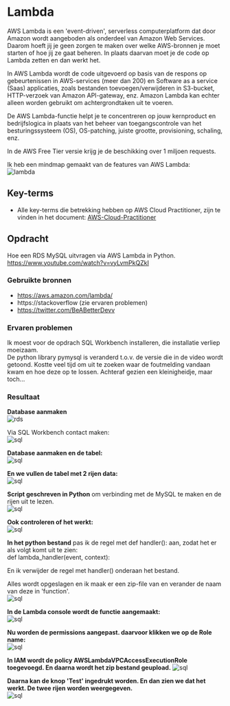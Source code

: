 # Lambda
AWS Lambda is een 'event-driven', serverless computerplatform dat door Amazon wordt aangeboden als onderdeel van Amazon Web Services. Daarom hoeft jij je geen zorgen te maken over welke AWS-bronnen je moet starten of hoe jij ze gaat beheren. In plaats daarvan moet je de code op Lambda zetten en dan werkt het.

In AWS Lambda wordt de code uitgevoerd op basis van de respons op gebeurtenissen in AWS-services (meer dan 200) en Software as a service (Saas) applicaties, zoals bestanden toevoegen/verwijderen in S3-bucket, HTTP-verzoek van Amazon API-gateway, enz. Amazon Lambda kan echter alleen worden gebruikt om achtergrondtaken uit te voeren.

De AWS Lambda-functie helpt je te concentreren op jouw kernproduct en bedrijfslogica in plaats van het beheer van toegangscontrole van het besturingssysteem (OS), OS-patching, juiste grootte, provisioning, schaling, enz.

In de AWS Free Tier versie krijg je de beschikking over 1 miljoen requests.

Ik heb een mindmap gemaakt van de features van AWS Lambda:  
![lambda](../00_includes/mindmap-aws-lambda.png)

## Key-terms
- Alle key-terms die betrekking hebben op AWS Cloud Practitioner, zijn te vinden in het document: [AWS-Cloud-Practitioner](../beschrijvingen/aws-cloud-practitioner.md)  

## Opdracht
Hoe een RDS MySQL uitvragen via AWS Lambda in Python.  
https://www.youtube.com/watch?v=vyLvmPkQZkI
### Gebruikte bronnen
- https://aws.amazon.com/lambda/
- https://stackoverflow (zie ervaren problemen)
- https://twitter.com/BeABetterDevv

### Ervaren problemen
Ik moest voor de opdrach SQL Workbench installeren, die installatie verliep moeizaam.  
De python library pymysql is veranderd t.o.v. de versie die in de video wordt getoond. Kostte veel tijd om uit te zoeken waar de foutmelding vandaan kwam en hoe deze op te lossen. Achteraf gezien een kleinigheidje, maar toch...

### Resultaat
**Database aanmaken**  
![rds](../00_includes/AWS-24a.png)

Via SQL Workbench contact maken:  
![sql](../00_includes/AWS-24b.png)

**Database aanmaken en de tabel:**  
![sql](../00_includes/AWS-24c.png)

**En we vullen de tabel met 2 rijen data:**  
![sql](../00_includes/AWS-24d.png)

**Script geschreven in Python** om verbinding met de MySQL te maken en de rijen uit te lezen.  
![sql](../00_includes/AWS-24e.png)

**Ook controleren of het werkt:**  
![sql](../00_includes/AWS-24e1.png)

**In het python bestand** pas ik de regel met def handler(): aan, zodat het er als volgt komt uit te zien:  
def lambda_handler(event, context):  

En ik verwijder de regel met handler() onderaan het bestand.

Alles wordt opgeslagen en ik maak er een zip-file van en verander de naam van deze in 'function'.  
![sql](../00_includes/AWS-24f.png)

**In de Lambda console wordt de functie aangemaakt:**  
![sql](../00_includes/AWS-24g.png)

**Nu worden de permissions aangepast. daarvoor klikken we op de Role name:**  
![sql](../00_includes/AWS-24h.png)

**In IAM wordt de policy AWSLambdaVPCAccessExecutionRole toegevoegd. En daarna wordt het zip bestand geupload.**
![sql](../00_includes/AWS-24i.png)

**Daarna kan de knop 'Test' ingedrukt worden. En dan zien we dat het werkt. De twee rijen worden weergegeven.**  
![sql](../00_includes/AWS-24j.png)